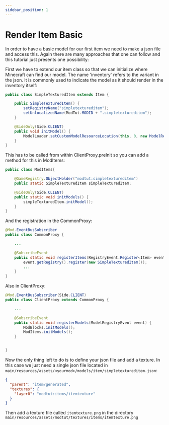 ```yaml
---
sidebar_position: 1
---
```


# Render Item Basic

In order to have a basic model for our first item we need to make a json file and access this. Again there are many approaches that one can follow and this tutorial just presents one possibility:

First we have to extend our item class so that we can initialize where Minecraft can find our model. The name 'inventory' refers to the variant in the json. It is commonly used to indicate the model as it should render in the inventory itself:

```java
public class SimpleTexturedItem extends Item {

    public SimpleTexturedItem() {
        setRegistryName("simpletextureditem");
        setUnlocalizedName(ModTut.MODID + ".simpletextureditem");
    }

    @SideOnly(Side.CLIENT)
    public void initModel() {
        ModelLoader.setCustomModelResourceLocation(this, 0, new ModelResourceLocation(getRegistryName(), "inventory"));
    }
}
```

This has to be called from within ClientProxy.preInit so you can add a method for this in ModItems:

```java
public class ModItems{

    @GameRegistry.ObjectHolder("modtut:simpletextureditem")
    public static SimpleTexturedItem simpleTexturedItem;

    @SideOnly(Side.CLIENT)
    public static void initModels() {
        simpleTexturedItem.initModel();
    }
}
```

And the registration in the CommonProxy:

```java
@Mod.EventBusSubscriber
public class CommonProxy {

    ...

    @SubscribeEvent
    public static void registerItems(RegistryEvent.Register<Item> event) {
        event.getRegistry().register(new SimpleTexturedItem());
        ...
    }
}
```

Also in ClientProxy:

```java
@Mod.EventBusSubscriber(Side.CLIENT)
public class ClientProxy extends CommonProxy {

    ...

    @SubscribeEvent
    public static void registerModels(ModelRegistryEvent event) {
        ModBlocks.initModels();
        ModItems.initModels();
    }


}
```

Now the only thing left to do is to define your json file and add a texture.
In this case we just need a single json file located in `main/resources/assets/<yourmod>/models/item/simpletextureditem.json`:

```json title="main/resources/assets/<yourmod>/models/item/simpletextureditem.json"
{
  "parent": "item/generated",
  "textures": {
    "layer0": "modtut:items/itemtexture"
  }
}
```

Then add a texture file called `itemtexture.png` in the directory `main/resources/assets/modtut/textures/items/itemtexture.png`
